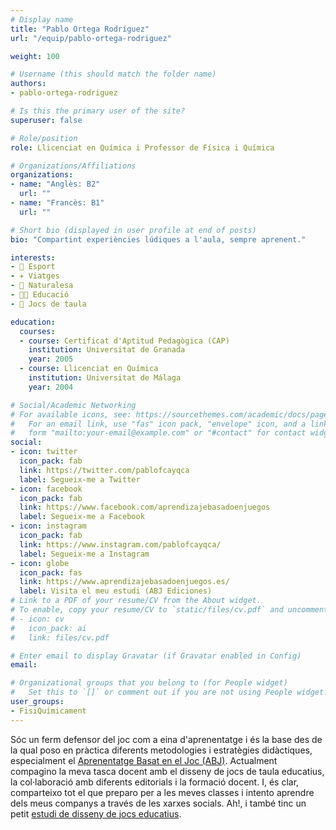 ```yaml
---
# Display name
title: "Pablo Ortega Rodríguez"
url: "/equip/pablo-ortega-rodriguez"

weight: 100

# Username (this should match the folder name)
authors:
- pablo-ortega-rodriguez

# Is this the primary user of the site?
superuser: false

# Role/position
role: Llicenciat en Química i Professor de Física i Química

# Organizations/Affiliations
organizations:
- name: "Anglès: B2"
  url: ""
- name: "Francès: B1"
  url: ""  

# Short bio (displayed in user profile at end of posts)
bio: "Compartint experiències lúdiques a l'aula, sempre aprenent."

interests:
- 🏃 Esport
- ✈️ Viatges
- 🌳 Naturalesa
- 👨‍🏫 Educació
- 🧩 Jocs de taula

education:
  courses:
  - course: Certificat d'Aptitud Pedagògica (CAP)
    institution: Universitat de Granada
    year: 2005  
  - course: Llicenciat en Química
    institution: Universitat de Málaga
    year: 2004  

# Social/Academic Networking
# For available icons, see: https://sourcethemes.com/academic/docs/page-builder/#icons
#   For an email link, use "fas" icon pack, "envelope" icon, and a link in the
#   form "mailto:your-email@example.com" or "#contact" for contact widget.
social:
- icon: twitter
  icon_pack: fab
  link: https://twitter.com/pablofcayqca
  label: Segueix-me a Twitter
- icon: facebook
  icon_pack: fab
  link: https://www.facebook.com/aprendizajebasadoenjuegos
  label: Segueix-me a Facebook
- icon: instagram
  icon_pack: fab
  link: https://www.instagram.com/pablofcayqca/
  label: Segueix-me a Instagram
- icon: globe
  icon_pack: fas
  link: https://www.aprendizajebasadoenjuegos.es/
  label: Visita el meu estudi (ABJ Ediciones)
# Link to a PDF of your resume/CV from the About widget.
# To enable, copy your resume/CV to `static/files/cv.pdf` and uncomment the lines below.
# - icon: cv
#   icon_pack: ai
#   link: files/cv.pdf

# Enter email to display Gravatar (if Gravatar enabled in Config)
email:

# Organizational groups that you belong to (for People widget)
#   Set this to `[]` or comment out if you are not using People widget.
user_groups:
- FisiQuímicament
---
```


Sóc un ferm defensor del joc com a eina d'aprenentatge i és la base des de la qual poso en pràctica diferents metodologies i estratègies didàctiques, especialment el [Aprenentatge Basat en el Joc (ABJ)](https://ca.wikipedia.org/wiki/Aprenentatge_basat_en_el_joc). Actualment compagino la meva tasca docent amb el disseny de jocs de taula educatius, la col·laboració amb diferents editorials i la formació docent. I, és clar, comparteixo tot el que preparo per a les meves classes i intento aprendre dels meus companys a través de les xarxes socials. Ah!, i també tinc un petit [estudi de disseny de jocs educatius](https://www.aprendizajebasadoenjuegos.es/).
